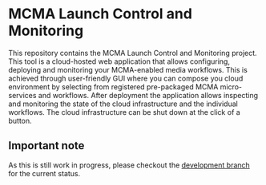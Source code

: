 # MCMA Launch Control and Monitoring

This repository contains the MCMA Launch Control and Monitoring project. This tool is a cloud-hosted web application that allows configuring, deploying and monitoring your MCMA-enabled media workflows. This is achieved through user-friendly GUI where you can compose you cloud environment by selecting from registered pre-packaged MCMA micro-services and workflows. After deployment the application allows inspecting and monitoring the state of the cloud infrastructure and the individual workflows. The cloud infrastructure can be shut down at the click of a button.

## Important note

As this is still work in progress, please checkout the [development branch](https://github.com/ebu/mcma-launch-control/tree/develop) for the current status.

